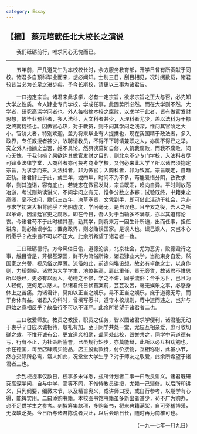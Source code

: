 ```yaml
---
category: Essay
---
```


## 【摘】 蔡元培就任北大校长之演说

　　我们砥砺前行，唯求问心无愧而已。

---

　　五年前，严几道先生为本校校长时，余方服务教育部，开学日曾有所贡献于同校。诸君多自预科毕业而来，想必闻知。士别三日，刮目相见，况时阅数载，诸君较昔当必为长足之进步矣。予今长斯校，请更以三事为诸君告。

　　一曰抱定宗旨。诸君来此求学，必有一定宗旨，欲求宗旨之正大与否，必先知大学之性质。今人肄业专门学校，学成任事，此固势所必然。而在大学则不然，大学者，研究高深学问者也。外人每指摘本校之腐败，以求学于此者，皆有做官发财思想，故毕业预科者，多入法科，入文科者甚少，入理科者尤少，盖以法科为干禄之终南捷径也。因做官心热，对于教员，则不问其学问之浅深，惟问其官阶之大小。官阶大者，特别欢迎，盖为将来毕业有人提携也，现在我国精于政法者，多入政界，专任教授者甚少，故聘请教员，不得不下聘请兼职之人，亦属不得已之举。究之外人指摘之当否，姑不具论。然弭谤莫如自修，人讥我腐败，而我不腐败，问心无愧，于我何损？果欲达其做官发财之目的，则北京不少专门学校，入法科者尽可肄业法律学堂，入商科者亦可投考商业学校，又何必来此大学？所以诸君须抱定宗旨，为求学而来。入法科者，非为做官；入商科者，非为致富。宗旨既定，自趋正轨。诸君肄业于此，或三年，或四年，时间不为不多，苟能爱惜分阴，孜孜求学，则其造诣，容有底止。若徒志在做官发财，宗旨既乖，趋向自异。平时则放荡冶游，考试则熟读讲义，不问学问之有无，惟争分数之多寡；试验既终，书籍束之高阁，毫不过问，敷衍三四年，潦草塞责，文凭到手，即可借此活动于社会，岂非与求学初衷大相背驰乎？光阴虚度，学问毫无，是自误也。且辛亥之役，吾人之所以革命，因清廷官吏之腐败。即在今日，吾人对于当轴多不满意，亦以其道镕沦丧。今诸君苟不于此时植其基，勤其学，则将来万一因生计所迫，出而任事，担任讲席，则必贻误学生；置身政界，则必贻误国家。是误人也。误己误人，又岂本心所愿乎？故宗旨不可以不正大。此余所希望于诸君者一也。

　　二曰砥砺德行。方今风俗日偷，道德沦丧，北京社会，尤为恶劣，败德毁行之事，触目皆是，非根基深固，鲜不为流俗所染，诸君肄业大学，当能束身自爱。然国家之兴替，视风俗之厚薄。流俗如此，前途何堪设想。故必有卓绝之士，以身作则，力矫颓俗。诸君为大学学生，地位甚高，肩此重任，责无旁贷，故诸君不惟思所以感已，更必有以励人。苟德之不修，学之不讲，同乎流俗；合乎污世，己且为人轻侮，更何足以感人。然诸君终日伏首案前，芸芸攻苦，毫无娱乐之事，必感身体上之苦痛。为诸君计，莫如以正当之娱乐，易不正当之娱乐，庶于道德无亏，而于身体有益。诸君入分科时，曾填写愿书，遵守本校规则，苛中道而违之，岂非与原始之意相反乎？故品行不可以不谨严。此余所希望于诸君者二也。

　　三曰敬爱师友。教员之教授，职员之任务，皆以图诸君求学便利，诸君能无动于衷乎？自应以诚相待，敬礼有加。至于同学共处一堂，尤应互相亲爱，庶可收切磋之效。不惟开诚布公，更宜道义相励，盖同处此校，毁誉共之，同学中苛道德有亏，行有不正，为社会所訾詈，已虽规行矩步，亦莫能辩，此所以必互相劝勉也。余在德国，每至店肆购买物品，店主殷勤款待，付价接物，互相称谢，此虽小节，然亦交际所必需，常人如此，况堂堂大学生乎？对于师友之敬爱，此余所希望于诸君者三也。

　　余到校视事仅数日，校事多未详悉，兹所计划者二事一曰改良讲义。诸君既研究高深学问，自与中学、高等不同，不惟恃教员讲授，尤赖一己潜修。以后所印讲义，只列纲要，细微末节，以及精旨奥义，或讲师口授，或自行参考，以期学有心得，能裨实用。二曰添购书籍。本校图书馆书籍虽多新出者甚少，苟不广为购办，必不足供学生之参考。刻拟筹集款项，多购新书，将来典籍满架，自可旁稽博采，无漠缺乏矣。今日所与诸君陈说者只此，以后会晤日长，随时再为商榷可也。

<p align="right">（一九一七年一月九日）</p>